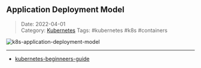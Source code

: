  ## Application Deployment Model
 
>Date: 2022-04-01  
>Category: [Kubernetes](00Kubernetes.md)
>Tags: #kubernetes #k8s #containers 

![k8s-application-deployment-model](k8s-application-deployment-model.png)





---
- [kubernetes-beginneers-guide](kubernetes-beginneers-guide.md)
